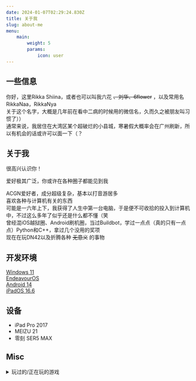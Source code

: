 ```yaml
---
date: 2024-01-07T02:29:24.830Z
title: 关于我
slug: about-me
menu:
    main:
        weight: 5
        params: 
            icon: user
---
```


## 一些信息
你好，这里Rikka Shiina，或者也可以叫我六花 ~~、刘华、6flower~~ ，以及常用名RikkaNaa，RikkaNya  
关于这个名字，大概是几年前在看中二病的时候用的微信名，久而久之被朋友叫习惯了））  
通常来说，我居住在大湾区某个超破烂的小县城，寒暑假大概率会在广州刷新，所以有机会的话或许可以面一下（？  

## 关于我

很高兴认识你！  
  
爱好极其广泛，你或许在各种圈子都能见到我  
  
ACGN爱好者，成分超级复杂，基本以打音游居多  
喜欢各种与计算机有关的东西  
可能是一六年上下，我获得了人生中第一台电脑，于是便不可收拾的投入到计算机中，不过这么多年了似乎还是什么都不懂（笑  
曾经混iOS越狱圈、Android刷机圈，当过Buildbot，学过一点点（真的只有一点点）Python和C++，拿过几个没用的奖项  
现在在玩DN42以及折腾各种 ~~无意义~~ 的事物  

## 开发环境
[Windows 11](https://www.microsoft.com/zh-cn/software-download/windows11)  
[EndeavourOS](https://endeavouros.com/)  
[Android 14](https://www.android.com/android-14/)  
[iPadOS 16.6](https://support.apple.com/zh-cn/108050)

## 设备
- iPad Pro 2017  
- MEIZU 21  
- 零刻 SER5 MAX

## Misc
<details>  
<summary>玩过的/正在玩的游戏</summary>  

**Chunithm**  
Luminous  
![Luminous](Luminous.webp)   
国服  
![国服](Chunithm.webp)  

**maimai DX**  
国服  
![国服](maimai.webp)  
**Phigros**  

RKS: 15.00  

**Project Sekai**  
台服 ID: 7141744334939904769  

**1999**  
ID: 100970308  

**Minecraft**  
Java Edition: RikkaNaa  
BakaXL: Rikkawa#5148  

**明日方舟**  
忘记了

</details>